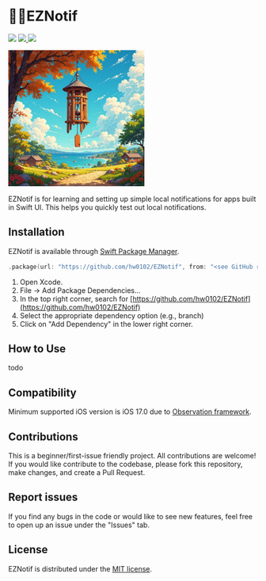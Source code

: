 # 🧘🏻EZNotif

<p>
    <img src="https://img.shields.io/badge/iOS_17+-blue" />
    <a href="https://developer.apple.com/documentation/swiftui/"> <img src="https://img.shields.io/badge/Swift_UI-blue" /> </a>
    <a href="https://opensource.org/licenses/MIT"> <img src="https://img.shields.io/badge/License-MIT-lightgray" /> </a>
</p>

<img src="Misc/logo.png" width="275" />

EZNotif is for learning and setting up simple local notifications for apps built in Swift UI. This helps you quickly test out local notifications.


## Installation
EZNotif is available through [Swift Package Manager](https://developer.apple.com/documentation/xcode/adding-package-dependencies-to-your-app).

```swift
.package(url: "https://github.com/hw0102/EZNotif", from: "<see GitHub releases>")
```

1. Open Xcode.
2. File -> Add Package Dependencies...
3. In the top right corner, search for [https://github.com/hw0102/EZNotif](https://github.com/hw0102/EZNotif)
4. Select the appropriate dependency option (e.g., branch)
5. Click on "Add Dependency" in the lower right corner.

## How to Use
todo

## Compatibility
Minimum supported iOS version is iOS 17.0 due to [Observation framework](https://developer.apple.com/documentation/Observation).

## Contributions
This is a beginner/first-issue friendly project. 
All contributions are welcome! If you would like contribute to the codebase, please fork this repository, make changes, and create a Pull Request.

## Report issues
If you find any bugs in the code or would like to see new features, feel free to open up an issue under the "Issues" tab.

## License
EZNotif is distributed under the [MIT license](https://github.com/hw0102/EZNotif/blob/main/LICENSE).
